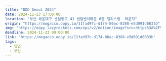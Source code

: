 ```yaml
---
title: "DDD Seoul 2024"
date: 2024-11-23 17:00:00 
location: "부산 해운대구 센텀동로 41 센텀벤처타운 6층 엘리스랩  라운지"
origin: "https://mogacco.oopy.io/11fad97c-d174-80ac-8388-e5d091d6033b"
img: "https://oopy.lazyrockets.com/api/v2/notion/image?src=https%3A%2F%2Fprod-files-secure.s3.us-west-2.amazonaws.com%2Feacad22a-00a0-415e-a8d8-11ce71140e4f%2Fe64d087e-6076-4b44-a243-ab91f6159730%2FKakaoTalk_20241107_143144177.png&blockId=137ad97c-d174-80c8-93f5-c51dbe50c000"
deadline: 2024-11-23 00:00:00 
link: "https://mogacco.oopy.io/11fad97c-d174-80ac-8388-e5d091d6033b"
tags:
  - 밋업
  - 부산
---
```

